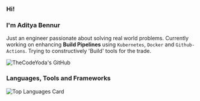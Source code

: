 ### Hi!
### I'm Aditya Bennur

Just an engineer passionate about solving real world problems. Currently working on enhancing **Build Pipelines** using ```Kubernetes```, ```Docker``` and ```Github-Actions```. Trying to constructively 'Build' tools for the trade. 


![TheCodeYoda's GitHub](https://github-readme-stats.vercel.app/api?username=TheCodeYoda&count_private=true&show_icons=true&theme=radical)

### Languages, Tools and Frameworks

![Top Languages Card](https://github-readme-stats.vercel.app/api/top-langs/?username=TheCodeYoda&layout=compact&hide=javascript,html,css,php&theme=radical)
